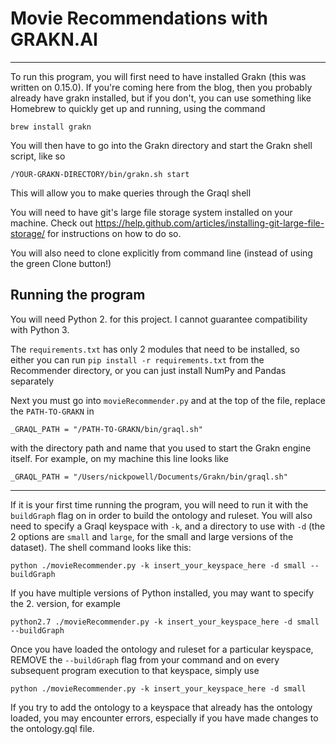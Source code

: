 # Movie Recommendations with GRAKN.AI
-------------------------------------
To run this program, you will first need to have installed Grakn (this was written on 0.15.0). If you're coming here from the blog, then you probably already have grakn installed, but if you don't, you can use something like Homebrew to quickly get up and running, using the command
```
brew install grakn
```
You will then have to go into the Grakn directory and start the Grakn shell script, like so
```
/YOUR-GRAKN-DIRECTORY/bin/grakn.sh start
```
This will allow you to make queries through the Graql shell

You will need to have git's large file storage system installed on your machine. Check out https://help.github.com/articles/installing-git-large-file-storage/ for instructions on how to do so.

You will also need to clone explicitly from command line (instead of using the green Clone button!)


## Running the program
You will need Python 2. for this project. I cannot guarantee compatibility with Python 3.

The `requirements.txt` has only 2 modules that need to be installed, so either you can run `pip install -r requirements.txt` from the Recommender directory, or you can just install NumPy and Pandas separately

Next you must go into `movieRecommender.py` and at the top of the file, replace the `PATH-TO-GRAKN` in
```
_GRAQL_PATH = "/PATH-TO-GRAKN/bin/graql.sh"
```
with the directory path and name that you used to start the Grakn engine itself. For example, on my machine this line looks like
```
_GRAQL_PATH = "/Users/nickpowell/Documents/Grakn/bin/graql.sh"
```
-------------------------------------
If it is your first time running the program, you will need to run it with the `buildGraph` flag on in order to build the ontology and ruleset. You will also need to specify a Graql keyspace with `-k`, and a directory to use with `-d` (the 2 options are `small` and `large`, for the small and large versions of the dataset). The shell command looks like this:
```
python ./movieRecommender.py -k insert_your_keyspace_here -d small --buildGraph
```
If you have multiple versions of Python installed, you may want to specify the 2. version, for example
```
python2.7 ./movieRecommender.py -k insert_your_keyspace_here -d small --buildGraph
```
Once you have loaded the ontology and ruleset for a particular keyspace, REMOVE the `--buildGraph` flag from your command and on every subsequent program execution to that keyspace, simply use
```
python ./movieRecommender.py -k insert_your_keyspace_here -d small
```
If you try to add the ontology to a keyspace that already has the ontology loaded, you may encounter errors, especially if you have made changes to the ontology.gql file.
